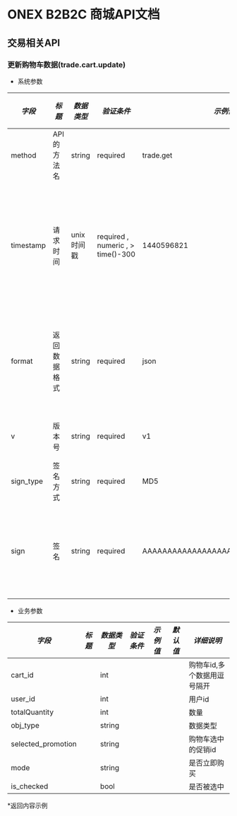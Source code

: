 # ONEX B2B2C 商城API文档

## 交易相关API

### 更新购物车数据(trade.cart.update)

* 系统参数

| *字段* | *标题* | *数据类型* | *验证条件* | *示例值* | *默认值* | *详细说明* |
| ------------- | ------------- | ------------- | ------------- | ------------- | ------------- | ------------- |
| method | API的方法名 | string | required | trade.get | null | 标识请求的是哪个API |
| timestamp | 请求时间 | unix时间戳 | required , numeric , > time()-300 | 1440596821 | null | 标识API请求的发起时间，如果超时300秒则拒绝请求 |
| format | 返回数据格式 | string | required | json | json | 返回数据是json格式的，目前只支持json |
| v | 版本号 | string | required | v1 | null | 标识该接口的版本 |
| sign_type | 签名方式 | string | required | MD5 | null | 标识签名算法 |
| sign | 签名 | string | required | AAAAAAAAAAAAAAAAAAAAAAAAAAAAAAAAA | null | 数据签名，32位长度16进制数字 |


* 业务参数

| *字段* | *标题* | *数据类型* | *验证条件* | *示例值* | *默认值* | *详细说明* |
| ------------- | ------------- | ------------- | ------------- | ------------- | ------------- | ------------- |
| cart_id |  | int |  |  |  | 购物车id,多个数据用逗号隔开 |
| user_id |  | int |  |  |  | 用户id |
| totalQuantity |  | int |  |  |  | 数量 |
| obj_type |  | string |  |  |  | 数据类型 |
| selected_promotion |  | string |  |  |  | 购物车选中的促销id |
| mode |  | string |  |  |  | 是否立即购买 |
| is_checked |  | bool |  |  |  | 是否被选中 |


*返回内容示例

```



```

